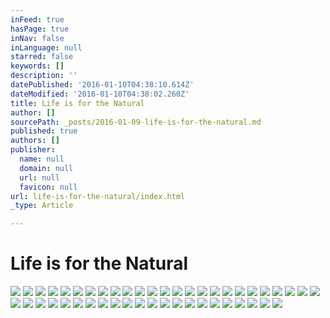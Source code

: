 ```yaml
---
inFeed: true
hasPage: true
inNav: false
inLanguage: null
starred: false
keywords: []
description: ''
datePublished: '2016-01-10T04:38:10.614Z'
dateModified: '2016-01-10T04:38:02.260Z'
title: Life is for the Natural
author: []
sourcePath: _posts/2016-01-09-life-is-for-the-natural.md
published: true
authors: []
publisher:
  name: null
  domain: null
  url: null
  favicon: null
url: life-is-for-the-natural/index.html
_type: Article

---
```

# Life is for the Natural
![](https://the-grid-user-content.s3-us-west-2.amazonaws.com/0a217bd8-3bae-484d-a77d-74e15d008983.jpg)
![](https://the-grid-user-content.s3-us-west-2.amazonaws.com/ffee598c-5874-4647-a0b9-32dbf2d2a818.jpg)
![](https://the-grid-user-content.s3-us-west-2.amazonaws.com/4938fc8c-40c5-48f5-950a-c8f069bfbe8a.jpg)
![](https://the-grid-user-content.s3-us-west-2.amazonaws.com/e8b86c0f-4cb0-4e97-b915-354a801727f6.jpg)
![](https://the-grid-user-content.s3-us-west-2.amazonaws.com/f0b0d186-c591-41ad-ab2b-8dc2bc46d4b1.jpg)
![](https://the-grid-user-content.s3-us-west-2.amazonaws.com/540aacce-4788-4f45-8a9a-ed7f4fb00aca.jpg)
![](https://the-grid-user-content.s3-us-west-2.amazonaws.com/6ebb8cd2-ac3b-4ec0-b973-742a243b7018.jpg)
![](https://the-grid-user-content.s3-us-west-2.amazonaws.com/561e3e0f-1b01-4ae6-aab1-0fa4e498148c.jpg)
![](https://the-grid-user-content.s3-us-west-2.amazonaws.com/4d9d788b-b102-4a62-a537-29c7c69cf513.jpg)
![](https://the-grid-user-content.s3-us-west-2.amazonaws.com/004a1818-2613-441d-8e42-fb9efd5d9c82.jpg)
![](https://the-grid-user-content.s3-us-west-2.amazonaws.com/782a1e0f-3c8b-4ced-a87d-ce2289fa1ff4.jpg)
![](https://the-grid-user-content.s3-us-west-2.amazonaws.com/c8906ceb-2a24-43ea-9f61-c6d6d8e8192f.jpg)
![](https://the-grid-user-content.s3-us-west-2.amazonaws.com/ae7f0430-0a53-4735-bde3-1725822a5074.jpg)
![](https://the-grid-user-content.s3-us-west-2.amazonaws.com/842bc39c-39a3-4f21-8031-3fa80b02f2c3.jpg)
![](https://the-grid-user-content.s3-us-west-2.amazonaws.com/c06af5f0-74e4-4c87-b201-c6ccb9485622.jpg)
![](https://the-grid-user-content.s3-us-west-2.amazonaws.com/911ca89f-466f-466c-9534-ec291a5a44ec.jpg)
![](https://the-grid-user-content.s3-us-west-2.amazonaws.com/d2843b00-6eec-4130-b57f-1c5a019f900c.jpg)
![](https://the-grid-user-content.s3-us-west-2.amazonaws.com/dc729773-9e61-4f48-97d0-ad8851861f25.jpg)
![](https://the-grid-user-content.s3-us-west-2.amazonaws.com/26dfe464-f90f-4331-b0b5-19d23395ccb4.jpg)
![](https://the-grid-user-content.s3-us-west-2.amazonaws.com/14379a21-7eb1-467c-a5df-b7e77c662eb4.jpg)
![](https://the-grid-user-content.s3-us-west-2.amazonaws.com/429cfe19-d786-4548-8b4b-efbc6a851e11.jpg)
![](https://the-grid-user-content.s3-us-west-2.amazonaws.com/c16e52d3-2193-4a1a-bc9d-7eec8c7b7228.jpg)
![](https://the-grid-user-content.s3-us-west-2.amazonaws.com/60d277f6-2ad8-4b5c-9b55-84a7dcd33220.jpg)
![](https://the-grid-user-content.s3-us-west-2.amazonaws.com/574086b2-c41d-4ede-a0b6-b5acf611106c.jpg)
![](https://the-grid-user-content.s3-us-west-2.amazonaws.com/07c1363d-4fe7-4d0b-b34c-3a96e637d8a6.jpg)
![](https://the-grid-user-content.s3-us-west-2.amazonaws.com/7b27e759-460b-4920-a6dd-ad9f6b1d941f.jpg)
![](https://the-grid-user-content.s3-us-west-2.amazonaws.com/f2d4c9f7-4634-47b4-b650-8f32e87641c7.jpg)
![](https://the-grid-user-content.s3-us-west-2.amazonaws.com/3bdae031-61a2-47a9-918e-66c97a4a984f.jpg)
![](https://the-grid-user-content.s3-us-west-2.amazonaws.com/2ce699b7-fb7a-4051-87ab-035850b20431.jpg)
![](https://the-grid-user-content.s3-us-west-2.amazonaws.com/4514f4ea-1743-4539-a8d0-ed6da73f37b1.jpg)
![](https://the-grid-user-content.s3-us-west-2.amazonaws.com/b677317a-86cf-4a2c-ab83-50447885af0b.jpg)
![](https://the-grid-user-content.s3-us-west-2.amazonaws.com/b117d05d-8a0c-4c94-a374-8d88ff69e794.jpg)
![](https://the-grid-user-content.s3-us-west-2.amazonaws.com/2ad6cdaa-c782-4355-b7a0-6126d8734231.jpg)
![](https://the-grid-user-content.s3-us-west-2.amazonaws.com/85e3a6be-5433-426c-b631-3c3d866e1056.jpg)
![](https://the-grid-user-content.s3-us-west-2.amazonaws.com/d16e1d72-054f-48df-8778-7bd174bad9c6.jpg)
![](https://s3-us-west-2.amazonaws.com/the-grid-img/p/1d8666242d7da2ad48479d81cc7fffd9a95085be.jpg)
![](https://the-grid-user-content.s3-us-west-2.amazonaws.com/b0ac4007-c872-4719-8746-1dfcc58b8f4d.jpg)
![](https://the-grid-user-content.s3-us-west-2.amazonaws.com/e1ac89ea-e6d6-4c55-befb-481788d04ba2.jpg)
![](https://the-grid-user-content.s3-us-west-2.amazonaws.com/a2a561a5-4250-4eb2-95c7-46235bd070bc.jpg)
![](https://the-grid-user-content.s3-us-west-2.amazonaws.com/12ab9390-7d4a-4379-b33f-c0aff1cfa093.jpg)
![](https://the-grid-user-content.s3-us-west-2.amazonaws.com/83a50a02-5f35-435d-bf67-e9dd5ebc4b54.jpg)
![](https://the-grid-user-content.s3-us-west-2.amazonaws.com/3c9a588c-867c-40d9-a487-917329ae3764.jpg)
![](https://the-grid-user-content.s3-us-west-2.amazonaws.com/39792561-4178-4dda-b343-5a47bcac8368.jpg)
![](https://the-grid-user-content.s3-us-west-2.amazonaws.com/39a36c6d-c93b-4931-9b27-70caa4110626.jpg)
![](https://the-grid-user-content.s3-us-west-2.amazonaws.com/261798e5-0926-475e-9760-80a592aa8cab.jpg)
![](https://the-grid-user-content.s3-us-west-2.amazonaws.com/62b90fec-42f5-4a5f-b6bc-4d77dc4c0201.jpg)
![](https://the-grid-user-content.s3-us-west-2.amazonaws.com/4c1119d8-3dd1-4e2b-911b-85644a78dd9b.jpg)